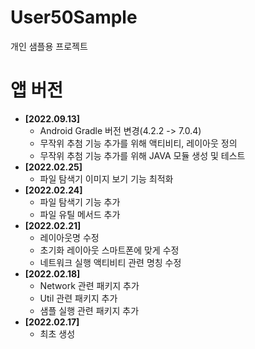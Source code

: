 # User50Sample
개인 샘플용 프로젝트

# 앱 버전
* **[2022.09.13]**
  * Android Gradle 버전 변경(4.2.2 -> 7.0.4)
  * 무작위 추첨 기능 추가를 위해 액티비티, 레이아웃 정의
  * 무작위 추첨 기능 추가를 위해 JAVA 모듈 생성 및 테스트
* **[2022.02.25]**
    * 파일 탐색기 이미지 보기 기능 최적화
* **[2022.02.24]**
    * 파일 탐색기 기능 추가
    * 파일 유틸 메서드 추가
* **[2022.02.21]**
    * 레이아웃명 수정
    * 초기화 레이아웃 스마트폰에 맞게 수정
    * 네트워크 실행 액티비티 관련 명칭 수정
* **[2022.02.18]**
    * Network 관련 패키지 추가
    * Util 관련 패키지 추가
    * 샘플 실행 관련 패키지 추가
* **[2022.02.17]**
    * 최초 생성